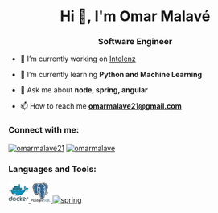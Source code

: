 <h1 align="center">Hi 👋, I'm Omar Malavé</h1>
<h3 align="center">Software Engineer</h3>

- 🔭 I’m currently working on [Intelenz](www.intelenz.com)

- 🌱 I’m currently learning **Python and Machine Learning**

- 💬 Ask me about **node, spring, angular**

- 📫 How to reach me **omarmalave21@gmail.com**

<h3 align="left">Connect with me:</h3>
<p align="left">
<a href="https://linkedin.com/in/omarmalave21" target="blank"><img align="center" src="https://cdn.jsdelivr.net/npm/simple-icons@3.0.1/icons/linkedin.svg" alt="omarmalave21" height="30" width="40" /></a>
<a href="https://kaggle.com/omarmalave" target="blank"><img align="center" src="https://cdn.jsdelivr.net/npm/simple-icons@3.0.1/icons/kaggle.svg" alt="omarmalave" height="30" width="40" /></a>
</p>

<h3 align="left">Languages and Tools:</h3>
<p align="left"> <a href="https://www.docker.com/" target="_blank"> <img src="https://raw.githubusercontent.com/devicons/devicon/master/icons/docker/docker-original-wordmark.svg" alt="docker" width="40" height="40"/> </a> <a href="https://www.postgresql.org" target="_blank"> <img src="https://raw.githubusercontent.com/devicons/devicon/master/icons/postgresql/postgresql-original-wordmark.svg" alt="postgresql" width="40" height="40"/> </a> <a href="https://spring.io/" target="_blank"> <img src="https://www.vectorlogo.zone/logos/springio/springio-icon.svg" alt="spring" width="40" height="40"/> </a> </p>
